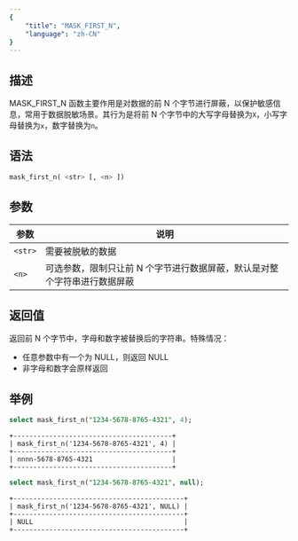 ```yaml
---
{
    "title": "MASK_FIRST_N",
    "language": "zh-CN"
}
---
```


<!-- 
Licensed to the Apache Software Foundation (ASF) under one
or more contributor license agreements.  See the NOTICE file
distributed with this work for additional information
regarding copyright ownership.  The ASF licenses this file
to you under the Apache License, Version 2.0 (the
"License"); you may not use this file except in compliance
with the License.  You may obtain a copy of the License at

  http://www.apache.org/licenses/LICENSE-2.0

Unless required by applicable law or agreed to in writing,
software distributed under the License is distributed on an
"AS IS" BASIS, WITHOUT WARRANTIES OR CONDITIONS OF ANY
KIND, either express or implied.  See the License for the
specific language governing permissions and limitations
under the License.
-->

## 描述

MASK_FIRST_N 函数主要作用是对数据的前 N 个字节进行屏蔽，以保护敏感信息，常用于数据脱敏场景。其行为是将前 N 个字节中的大写字母替换为`X`，小写字母替换为`x`，数字替换为`n`。

## 语法

```sql
mask_first_n( <str> [, <n> ])
```

## 参数

| 参数     | 说明                                     |
|--------|----------------------------------------|
| `<str>` | 需要被脱敏的数据                               |
| `<n>`  | 可选参数，限制只让前 N 个字节进行数据屏蔽，默认是对整个字符串进行数据屏蔽 |

## 返回值

返回前 N 个字节中，字母和数字被替换后的字符串。特殊情况：

- 任意参数中有一个为 NULL，则返回 NULL
- 非字母和数字会原样返回

## 举例

```sql
select mask_first_n("1234-5678-8765-4321", 4);
```

```text
+----------------------------------------+
| mask_first_n('1234-5678-8765-4321', 4) |
+----------------------------------------+
| nnnn-5678-8765-4321                    |
+----------------------------------------+
```

```sql
select mask_first_n("1234-5678-8765-4321", null);
```

```text
+-------------------------------------------+
| mask_first_n('1234-5678-8765-4321', NULL) |
+-------------------------------------------+
| NULL                                      |
+-------------------------------------------+
```
